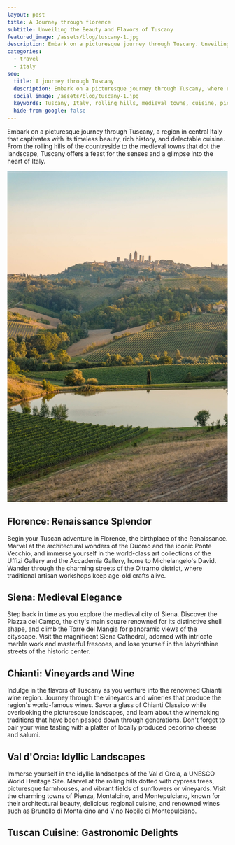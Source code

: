 ```yaml
---
layout: post
title: A Journey through florence 
subtitle: Unveiling the Beauty and Flavors of Tuscany
featured_image: /assets/blog/tuscany-1.jpg
description: Embark on a picturesque journey through Tuscany. Unveiling the Beauty and Flavors of Tuscany
categories:
  - travel
  - italy
seo:
  title: A journey through Tuscany
  description: Embark on a picturesque journey through Tuscany, where rolling hills, medieval towns, and exquisite cuisine come together to create a truly unforgettable experience.
  social_image: /assets/blog/tuscany-1.jpg
  keywords: Tuscany, Italy, rolling hills, medieval towns, cuisine, picturesque journey
  hide-from-google: false
---
```



Embark on a picturesque journey through Tuscany, a region in central Italy that captivates with its timeless beauty, rich history, and delectable cuisine. From the rolling hills of the countryside to the medieval towns that dot the landscape, Tuscany offers a feast for the senses and a glimpse into the heart of Italy.

![Tuscany](/assets/blog/tuscany-1.jpg)

## Florence: Renaissance Splendor

Begin your Tuscan adventure in Florence, the birthplace of the Renaissance. Marvel at the architectural wonders of the Duomo and the iconic Ponte Vecchio, and immerse yourself in the world-class art collections of the Uffizi Gallery and the Accademia Gallery, home to Michelangelo's David. Wander through the charming streets of the Oltrarno district, where traditional artisan workshops keep age-old crafts alive.

## Siena: Medieval Elegance

Step back in time as you explore the medieval city of Siena. Discover the Piazza del Campo, the city's main square renowned for its distinctive shell shape, and climb the Torre del Mangia for panoramic views of the cityscape. Visit the magnificent Siena Cathedral, adorned with intricate marble work and masterful frescoes, and lose yourself in the labyrinthine streets of the historic center.

## Chianti: Vineyards and Wine

Indulge in the flavors of Tuscany as you venture into the renowned Chianti wine region. Journey through the vineyards and wineries that produce the region's world-famous wines. Savor a glass of Chianti Classico while overlooking the picturesque landscapes, and learn about the winemaking traditions that have been passed down through generations. Don't forget to pair your wine tasting with a platter of locally produced pecorino cheese and salumi.

## Val d'Orcia: Idyllic Landscapes

Immerse yourself in the idyllic landscapes of the Val d'Orcia, a UNESCO World Heritage Site. Marvel at the rolling hills dotted with cypress trees, picturesque farmhouses, and vibrant fields of sunflowers or vineyards. Visit the charming towns of Pienza, Montalcino, and Montepulciano, known for their architectural beauty, delicious regional cuisine, and renowned wines such as Brunello di Montalcino and Vino Nobile di Montepulciano.

## Tuscan Cuisine: Gastronomic Delights

